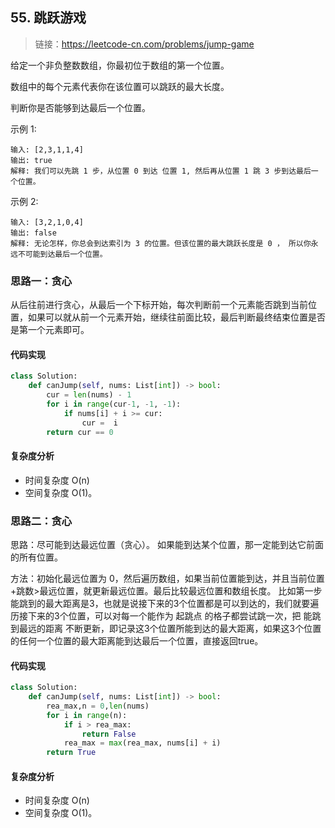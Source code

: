## 55. 跳跃游戏
>链接：https://leetcode-cn.com/problems/jump-game


给定一个非负整数数组，你最初位于数组的第一个位置。

数组中的每个元素代表你在该位置可以跳跃的最大长度。

判断你是否能够到达最后一个位置。

示例 1:
```shell
输入: [2,3,1,1,4]
输出: true
解释: 我们可以先跳 1 步，从位置 0 到达 位置 1, 然后再从位置 1 跳 3 步到达最后一个位置。
```
示例 2:
```shell
输入: [3,2,1,0,4]
输出: false
解释: 无论怎样，你总会到达索引为 3 的位置。但该位置的最大跳跃长度是 0 ， 所以你永远不可能到达最后一个位置。
```

### 思路一：贪心
从后往前进行贪心，从最后一个下标开始，每次判断前一个元素能否跳到当前位置，如果可以就从前一个元素开始，继续往前面比较，最后判断最终结束位置是否是第一个元素即可。
#### 代码实现
```python
class Solution:
    def canJump(self, nums: List[int]) -> bool:
        cur = len(nums) - 1
        for i in range(cur-1, -1, -1):
            if nums[i] + i >= cur:
                cur =  i
        return cur == 0
```
#### 复杂度分析
- 时间复杂度 O(n)
- 空间复杂度 O(1)。


### 思路二：贪心
思路：尽可能到达最远位置（贪心）。
如果能到达某个位置，那一定能到达它前面的所有位置。

方法：初始化最远位置为 0，然后遍历数组，如果当前位置能到达，并且当前位置+跳数>最远位置，就更新最远位置。最后比较最远位置和数组长度。
比如第一步能跳到的最大距离是3，也就是说接下来的3个位置都是可以到达的，我们就要遍历接下来的3个位置，可以对每一个能作为 起跳点 的格子都尝试跳一次，把 能跳到最远的距离 不断更新，即记录这3个位置所能到达的最大距离，如果这3个位置的任何一个位置的最大距离能到达最后一个位置，直接返回true。

#### 代码实现
```python
class Solution:
    def canJump(self, nums: List[int]) -> bool:
        rea_max,n = 0,len(nums)
        for i in range(n):
            if i > rea_max:
                return False
            rea_max = max(rea_max, nums[i] + i)
        return True
```


#### 复杂度分析
- 时间复杂度 O(n)
- 空间复杂度 O(1)。










